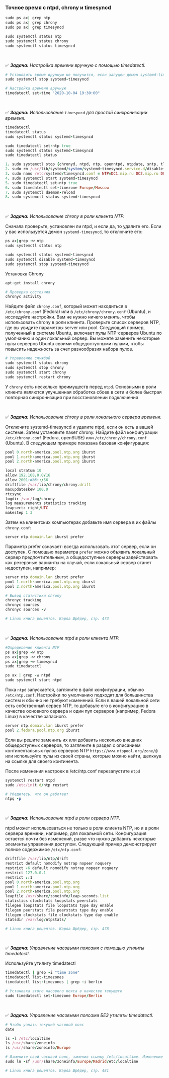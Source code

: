 ### Точное время с  ntpd, chrony и  timesyncd

```ruby
sudo ps ax| grep ntp
sudo ps ax| grep chrony
sudo ps ax| grep timesyncd

sudo systemctl status ntp
sudo systemctl status chrony
sudo systemctl status timesyncd
```


<br>

:white_check_mark: _**Задача:** <a name='1'>Настройка времени вручную с помощью timedatectl</a>._

```ruby
# Установить время вручную не получится, если запущен демон systemd-timesyncd, поэтому его нужно остановить
sudo systemctl stop systemd-timesyncd
```


```ruby
# Настройка времени вручную
timedatectl set-time "2020-10-04 19:30:00"
```


<br>

:white_check_mark: _**Задача:** <a name='1'>Использование `timesyncd` для простой синхронизации времени</a>._

```ruby
timedatectl
timedatectl status
sudo systemctl status systemd-timesyncd

sudo timedatectl set-ntp true
sudo systemctl status systemd-timesyncd
sudo timedatectl status

1. sudo systemctl stop {chronyd, ntpd, ntp, openntpd, ntpdate, sntp, tlsdated, timedatex} stop
2. sudo rm /usr/lib/systemd/system/systemd-timesyncd.service.d/disable-with-time-daemon.conf
3. sudo nano /etc/systemd/timesyncd.conf = NTP=DC1.mip.ru DC2.mip.ru DC3.mip.ru
4. sudo systemctl start systemd-timesyncd
5. sudo timedatectl set-ntp true
6. sudo timedatectl set-timezone Europe/Moscow
7. sudo systemctl daemon-reload
8. sudo systemctl status systemd-timesyncd
```

<br>

:white_check_mark: _**Задача:** <a name='1'>Использование chrony в роли клиента NTP</a>._

Сначала проверьте, установлен ли ntpd, и если да, то удалите его. Если у вас используется демон `systemd-timesyncd`, то отключите его:

```ruby
ps ax|grep -w ntp
sudo systemctl status ntp

sudo systemctl status systemd-timesyncd
sudo systemctl disable systemd-timesyncd
sudo systemctl stop systemd-timesyncd
```

Установка Chrony

```ruby
apt-get install chrony

# Проверка состояния
chronyc activity
```

Найдите файл `chrony.conf`, который может находиться в `/etc/chrony.conf` (Fedora) или в `/etc/chrony/chrony.conf` (Ubuntu), и исследуйте настройки. Вам не нужно ничего менять, чтобы использовать chrony в роли клиента. Проверьте список серверов NTP, где вы увидите параметры server или pool. Следующий пример, полученный в системе Ubuntu, включает пулы NTP-серверов Ubuntu по умолчанию и один локальный сервер. Вы можете заменить некоторые пулы серверов Ubuntu своими общедоступными
пулами, чтобы повысить надежность за счет разнообразия набора пулов.

```ruby
# Управление службой
sudo systemctl status chrony
sudo systemctl stop chrony
sudo systemctl start chrony
sudo systemctl restart chrony
```

У `chrony` есть несколько преимуществ перед `ntpd`. Основными в роли клиента являются улучшенная обработка сбоев в сети и более быстрая повторная синхронизация при восстановлении подключения



<br>

:white_check_mark: _**Задача:** <a name='1'>Использование chrony в роли локального сервера времени</a>._

Отключите systemd-timesyncd и удалите ntpd, если он есть в вашей системе. Затем установите пакет chrony. Найдите файл конфигурации `/etc/chrony.conf` (Fedora, openSUSE) или `/etc/chrony/chrony.conf` (Ubuntu). В следующем примере показана базовая конфигурация:

```ruby
pool 0.north-america.pool.ntp.org iburst
pool 1.north-america.pool.ntp.org iburst
pool 2.north-america.pool.ntp.org iburst

local stratum 10
allow 192.168.0.0/16
allow 2001:db8::/56
driftfile /var/lib/chrony/chrony.drift
maxupdateskew 100.0
rtcsync
logdir /var/log/chrony
log measurements statistics tracking
leapsectz right/UTC
makestep 1 3
```

Затем на клиентских компьютерах добавьте имя сервера в их файлы `chrony.conf`:

```ruby
server ntp.domain.lan iburst prefer
```

Параметр prefer означает: всегда использовать этот сервер, если он доступен. С помощью параметра `prefer` можно объявить локальный сервер предпочтительным, а общедоступные серверы задействовать как резервные варианты на случай, если локальный сервер станет недоступен, например:

```ruby
server ntp.domain.lan iburst prefer
pool 1.north-america.pool.ntp.org iburst
pool 2.north-america.pool.ntp.org iburst
```

```ruby
# Вывод статистики chrony
chronyc tracking
chronyc sources
chronyc sources -v
```

```ruby
# Linux книга рецептов. Карла Шрёдер, стр. 473
```


<br>

:white_check_mark: _**Задача:** <a name='1'>Использование ntpd в роли клиента NTP</a>._

```ruby
#Определение клиента NTP
ps ax|grep -w ntp
ps ax|grep -w chrony
ps ax|grep -w timesyncd
sudo timedatectl

ps ax | grep -w ntpd
sudo systemctl start ntpd
```

Пока `ntpd` запускается, загляните в файл конфигурации, обычно `/etc/ntp.conf`. Настройки по умолчанию подходят для большинства систем и обычно не требуют изменений. Если в вашей локальной сети есть собственный сервер NTP, то добавьте его в конфигурацию в качестве основного сервера и один пул серверов (например, Fedora Linux) в качестве запасного.

```ruby
server ntp.domain.lan iburst prefer
pool 2.fedora.pool.ntp.org iburst
```

Если вы решите заменить их или добавить несколько внешних общедоступных серверов, то загляните в раздел с описанием континентальных пулов серверов NTP `https://www.ntppool.org/zone/@` или используйте пулы из своей страны, которые можно найти, щелкнув на ссылке для своего континента.

После изменения настроек в /etc/ntp.conf перезапустите `ntpd`

```ruby
systemctl restart ntpd
sudo /etc/init.d/ntp restart

# Убедитесь, что он работает
ntpq -p
```


<br>

:white_check_mark: _**Задача:** <a name='1'>Использование ntpd в роли сервера NTP</a>._

ntpd может использоваться не только в роли клиента NTP, но и в роли сервера времени, например, для локальной сети. Конфигурация остается почти без изменений, разве что нужно добавить некоторые элементы управления доступом. Следующий пример демонстрирует полное содержимое `/etc/ntp.conf`:

```ruby
driftfile /var/lib/ntp/drift
restrict default nomodify notrap nopeer noquery
restrict -6 default nomodify notrap nopeer noquery
restrict 127.0.0.1
restrict ::1
pool 0.north-america.pool.ntp.org
pool 1.north-america.pool.ntp.org
pool 2.north-america.pool.ntp.org
leapfile /usr/share/zoneinfo/leap-seconds.list
statistics clockstats loopstats peerstats
filegen loopstats file loopstats type day enable
filegen peerstats file peerstats type day enable
filegen clockstats file clockstats type day enable
statsdir /var/log/ntpstats/
```

```ruby
# Linux книга рецептов. Карла Шрёдер, стр. 478
```


<br>

:white_check_mark: _**Задача:** <a name='1'>Управление часовыми поясами с помощью утилиты timedatectl</a>._

Используйте утилиту timedatectl

```ruby
timedatectl | grep -i "time zone"
timedatectl list-timezones
timedatectl list-timezones | grep -i berlin

# Установка этого часового пояса в качестве текущего
sudo timedatectl set-timezone Europe/Berlin
```


<br>

:white_check_mark: _**Задача:** <a name='1'>Управление часовыми поясами БЕЗ утилиты timedatectl</a>._

```ruby
# Чтобы узнать текущий часовой пояс
date

ls -l /etc/localtime
ls /usr/share/zoneinfo
ls /usr/share/zoneinfo/Europe

# Измените свой часовой пояс, заменив ссылку /etc/localtime. Изменение вступает в силу немедленно
sudo ln -sf /usr/share/zoneinfo/Europe/Madrid/etc/localtime
```

```ruby
# Linux книга рецептов. Карла Шрёдер, стр. 481
```

